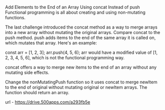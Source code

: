 Add Elements to the End of an Array Using concat Instead of push
Functional programming is all about creating and using non-mutating functions.

The last challenge introduced the concat method as a way to merge arrays into a new array without mutating the original arrays. Compare concat to the push method. push adds items to the end of the same array it is called on, which mutates that array. Here's an example:

const arr = [1, 2, 3];
arr.push(4, 5, 6);
arr would have a modified value of [1, 2, 3, 4, 5, 6], which is not the functional programming way.

concat offers a way to merge new items to the end of an array without any mutating side effects.

Change the nonMutatingPush function so it uses concat to merge newItem to the end of original without mutating original or newItem arrays. The function should return an array.

url - https://drive.500apps.com/a293fb5e